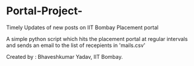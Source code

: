 # Portal-Project-
Timely Updates of new posts on IIT Bombay Placement portal

A simple python script which hits the placement portal at regular intervals and sends an email to the list of recepients in 'mails.csv' 

Created by : Bhaveshkumar Yadav, IIT Bombay. 
